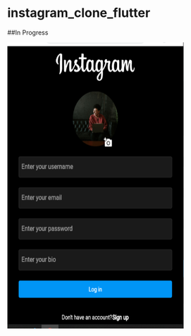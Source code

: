 # instagram_clone_flutter

##In Progress

<img src="Screenshots/Screenshot%20icf%201.PNG" width="400" height="650">
